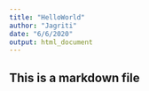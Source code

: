 ```yaml
---
title: "HelloWorld"
author: "Jagriti"
date: "6/6/2020"
output: html_document
---
```

## This is a markdown file